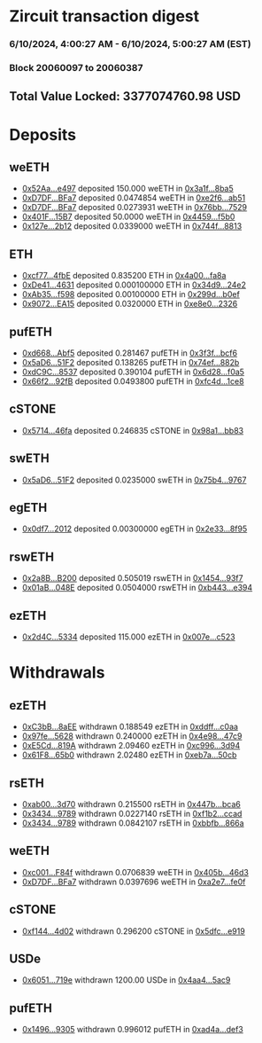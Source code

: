 # Zircuit transaction digest
### 6/10/2024, 4:00:27 AM - 6/10/2024, 5:00:27 AM (EST)
### Block 20060097 to 20060387

## Total Value Locked: 3377074760.98 USD

# Deposits
## weETH
- [0x52Aa...e497](https://etherscan.io/address/0x52Aa899454998Be5b000Ad077a46Bbe360F4e497) deposited 150.000 weETH in [0x3a1f...8ba5](https://etherscan.io/tx/0x52Aa899454998Be5b000Ad077a46Bbe360F4e497)
- [0xD7DF...BFa7](https://etherscan.io/address/0xD7DF7E085214743530afF339aFC420c7c720BFa7) deposited 0.0474854 weETH in [0xe2f6...ab51](https://etherscan.io/tx/0xD7DF7E085214743530afF339aFC420c7c720BFa7)
- [0xD7DF...BFa7](https://etherscan.io/address/0xD7DF7E085214743530afF339aFC420c7c720BFa7) deposited 0.0273931 weETH in [0x76bb...7529](https://etherscan.io/tx/0xD7DF7E085214743530afF339aFC420c7c720BFa7)
- [0x401F...15B7](https://etherscan.io/address/0x401FDAE96B4971c62EE87025960e61920C6d15B7) deposited 50.0000 weETH in [0x4459...f5b0](https://etherscan.io/tx/0x401FDAE96B4971c62EE87025960e61920C6d15B7)
- [0x127e...2b12](https://etherscan.io/address/0x127ec63C079cE2986752Bc4EBdB4f6F1Ae642b12) deposited 0.0339000 weETH in [0x744f...8813](https://etherscan.io/tx/0x127ec63C079cE2986752Bc4EBdB4f6F1Ae642b12)
## ETH
- [0xcf77...4fbE](https://etherscan.io/address/0xcf77095166786e2e8CD7fA8AD0E34aF961114fbE) deposited 0.835200 ETH in [0x4a00...fa8a](https://etherscan.io/tx/0xcf77095166786e2e8CD7fA8AD0E34aF961114fbE)
- [0xDe41...4631](https://etherscan.io/address/0xDe4165C7748fA632066771EbF0fA9b8a23cb4631) deposited 0.000100000 ETH in [0x34d9...24e2](https://etherscan.io/tx/0xDe4165C7748fA632066771EbF0fA9b8a23cb4631)
- [0xAb35...f598](https://etherscan.io/address/0xAb35AC8661e0011de2b4C20798410c015EAAf598) deposited 0.00100000 ETH in [0x299d...b0ef](https://etherscan.io/tx/0xAb35AC8661e0011de2b4C20798410c015EAAf598)
- [0x9072...EA15](https://etherscan.io/address/0x9072bb53277CA58e2Ef1bc0253D1EEc4C7D2EA15) deposited 0.0320000 ETH in [0xe8e0...2326](https://etherscan.io/tx/0x9072bb53277CA58e2Ef1bc0253D1EEc4C7D2EA15)
## pufETH
- [0xd668...Abf5](https://etherscan.io/address/0xd668337cB6b623216a93e55b76F8AF19aF10Abf5) deposited 0.281467 pufETH in [0x3f3f...bcf6](https://etherscan.io/tx/0xd668337cB6b623216a93e55b76F8AF19aF10Abf5)
- [0x5aD6...51F2](https://etherscan.io/address/0x5aD67cc6A5C9C189Ce54FA7B77b62c8F2Dd351F2) deposited 0.138265 pufETH in [0x74ef...882b](https://etherscan.io/tx/0x5aD67cc6A5C9C189Ce54FA7B77b62c8F2Dd351F2)
- [0xdC9C...8537](https://etherscan.io/address/0xdC9Cb82ED7344b9a002fE1e4e0D8dBbE53188537) deposited 0.390104 pufETH in [0x6d28...f0a5](https://etherscan.io/tx/0xdC9Cb82ED7344b9a002fE1e4e0D8dBbE53188537)
- [0x66f2...92fB](https://etherscan.io/address/0x66f20D135B5F0cA6Dc36Eb8859cE66a96FE292fB) deposited 0.0493800 pufETH in [0xfc4d...1ce8](https://etherscan.io/tx/0x66f20D135B5F0cA6Dc36Eb8859cE66a96FE292fB)
## cSTONE
- [0x5714...46fa](https://etherscan.io/address/0x57145617fD1A93bbe2996FfB17868cCc19f446fa) deposited 0.246835 cSTONE in [0x98a1...bb83](https://etherscan.io/tx/0x57145617fD1A93bbe2996FfB17868cCc19f446fa)
## swETH
- [0x5aD6...51F2](https://etherscan.io/address/0x5aD67cc6A5C9C189Ce54FA7B77b62c8F2Dd351F2) deposited 0.0235000 swETH in [0x75b4...9767](https://etherscan.io/tx/0x5aD67cc6A5C9C189Ce54FA7B77b62c8F2Dd351F2)
## egETH
- [0x0df7...2012](https://etherscan.io/address/0x0df7F3240B722C8Da1bfa2aAb5B4Cb1BB7332012) deposited 0.00300000 egETH in [0x2e33...8f95](https://etherscan.io/tx/0x0df7F3240B722C8Da1bfa2aAb5B4Cb1BB7332012)
## rswETH
- [0x2a8B...B200](https://etherscan.io/address/0x2a8B65Faa0017439057D066E1AB0c597f455B200) deposited 0.505019 rswETH in [0x1454...93f7](https://etherscan.io/tx/0x2a8B65Faa0017439057D066E1AB0c597f455B200)
- [0x01aB...048E](https://etherscan.io/address/0x01aB7457D9c6D12042C46Ccf0B7E6B5Dd8Bd048E) deposited 0.0504000 rswETH in [0xb443...e394](https://etherscan.io/tx/0x01aB7457D9c6D12042C46Ccf0B7E6B5Dd8Bd048E)
## ezETH
- [0x2d4C...5334](https://etherscan.io/address/0x2d4C0f33402C9b6F4aD6f70718D22Da2D4225334) deposited 115.000 ezETH in [0x007e...c523](https://etherscan.io/tx/0x2d4C0f33402C9b6F4aD6f70718D22Da2D4225334)
# Withdrawals
## ezETH
- [0xC3bB...8aEE](https://etherscan.io/address/0xC3bB0C6BFE526a7d77E8C5B3a38cc7d180E58aEE) withdrawn 0.188549 ezETH in [0xddff...c0aa](https://etherscan.io/tx/0xC3bB0C6BFE526a7d77E8C5B3a38cc7d180E58aEE)
- [0x97fe...5628](https://etherscan.io/address/0x97fec670E5dE7ACE9e4860Dd70E1b85459eC5628) withdrawn 0.240000 ezETH in [0x4e98...47c9](https://etherscan.io/tx/0x97fec670E5dE7ACE9e4860Dd70E1b85459eC5628)
- [0xE5Cd...819A](https://etherscan.io/address/0xE5Cd0545BE357D206187052B5018B342C26b819A) withdrawn 2.09460 ezETH in [0xc996...3d94](https://etherscan.io/tx/0xE5Cd0545BE357D206187052B5018B342C26b819A)
- [0x61F8...65b0](https://etherscan.io/address/0x61F84b78DC52a26DA4BCed7f44429820902465b0) withdrawn 2.02480 ezETH in [0xeb7a...50cb](https://etherscan.io/tx/0x61F84b78DC52a26DA4BCed7f44429820902465b0)
## rsETH
- [0xab00...3d70](https://etherscan.io/address/0xab006Ef2d32AA31046eD944a5e3fB334c7103d70) withdrawn 0.215500 rsETH in [0x447b...bca6](https://etherscan.io/tx/0xab006Ef2d32AA31046eD944a5e3fB334c7103d70)
- [0x3434...9789](https://etherscan.io/address/0x34349c5569e7B846c3558961552D2202760A9789) withdrawn 0.0227140 rsETH in [0xf1b2...ccad](https://etherscan.io/tx/0x34349c5569e7B846c3558961552D2202760A9789)
- [0x3434...9789](https://etherscan.io/address/0x34349c5569e7B846c3558961552D2202760A9789) withdrawn 0.0842107 rsETH in [0xbbfb...866a](https://etherscan.io/tx/0x34349c5569e7B846c3558961552D2202760A9789)
## weETH
- [0xc001...F84f](https://etherscan.io/address/0xc0014B004fe132C07e3Ae9F2532491ce9187F84f) withdrawn 0.0706839 weETH in [0x405b...46d3](https://etherscan.io/tx/0xc0014B004fe132C07e3Ae9F2532491ce9187F84f)
- [0xD7DF...BFa7](https://etherscan.io/address/0xD7DF7E085214743530afF339aFC420c7c720BFa7) withdrawn 0.0397696 weETH in [0xa2e7...fe0f](https://etherscan.io/tx/0xD7DF7E085214743530afF339aFC420c7c720BFa7)
## cSTONE
- [0xf144...4d02](https://etherscan.io/address/0xf14441a6899F5cFaD034EbdB92874347A36d4d02) withdrawn 0.296200 cSTONE in [0x5dfc...e919](https://etherscan.io/tx/0xf14441a6899F5cFaD034EbdB92874347A36d4d02)
## USDe
- [0x6051...719e](https://etherscan.io/address/0x6051D0492356fA521f1639Fe7da14103c31b719e) withdrawn 1200.00 USDe in [0x4aa4...5ac9](https://etherscan.io/tx/0x6051D0492356fA521f1639Fe7da14103c31b719e)
## pufETH
- [0x1496...9305](https://etherscan.io/address/0x149649765332CC921326E52f352D7CB3337F9305) withdrawn 0.996012 pufETH in [0xad4a...def3](https://etherscan.io/tx/0x149649765332CC921326E52f352D7CB3337F9305)
